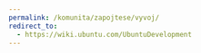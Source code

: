 ```yaml
---
permalink: /komunita/zapojtese/vyvoj/
redirect_to:
  - https://wiki.ubuntu.com/UbuntuDevelopment
---
```

